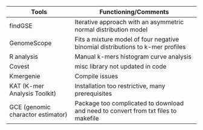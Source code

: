 | Tools | Functioning/Comments|
|-------|--------------------|
|findGSE| Iterative approach with an asymmetric normal distribution model |
|GenomeScope| Fits a mixture model of four negative binomial distributions to k-mer profiles |
|R analysis| Manual k-mers histogram curve analysis |
|Covest| misc library not updated in code |
|Kmergenie| Compile issues |
|KAT (K-mer Analysis Toolkit)| Installation too restrictive, many prerequisites|
|GCE (genomic charactor estimator)| Package too complicated to download and need to convert from txt files to makefile |
